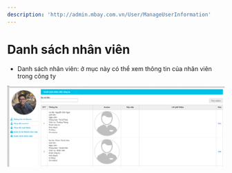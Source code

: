```yaml
---
description: 'http://admin.mbay.com.vn/User/ManageUserInformation'
---
```


# Danh sách nhân viên

* Danh sách nhân viên: ở mục này có thể xem thông tin của nhân viên trong công ty

![Danh s&#xE1;ch nh&#xE2;n vi&#xEA;n](../../.gitbook/assets/image%20%2831%29.png)

